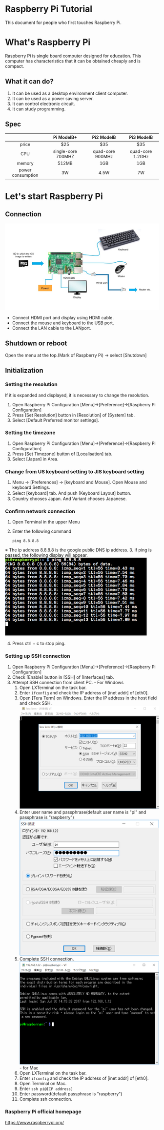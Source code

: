 # Raspberry Pi Tutorial
This document for people who first touches Raspberry Pi.

# What's Raspberry Pi
Raspberry Pi is single board computer designed for education. This computer has characteristics that it can be obtained cheaply and is compact.

## What it can do?
1. It can be used as a desktop environment client computer.
2. It can be used as a power saving server.
3. It can control electronic circuit.
4. It can study programming.

## Spec
||Pi ModelB+|Pi2 ModelB|Pi3 ModelB|
|:--:|:--:|:--:|:--:|
|price|$25|$35|$35|
|CPU|single-core 700MHZ|quad-core 900MHz|quad-core 1.2GHz|
|memory|512MB|1GB|1GB|
|power consumption|3W|4.5W|7W|

# Let's start Raspberry Pi
## Connection
![connection](./image/connect.jpg)
- Connect HDMI port and display using HDMI cable.
- Connect the mouse and keyboard to the USB port.
- Connect the LAN cable to the LANport.

## Shutdown or reboot
Open the menu at the top.(Mark of Raspberry Pi) → select [Shutdown]

## Initialization
### Setting the resolution
If it is expanded and displayed, it is necessary to change the resolution.

  1. Open Raspberry Pi Configuration
[Menu]→[Preference]→[Raspberry Pi Configuration]
  2. Press [Set Resolution] button in [Resolution] of [System] tab.
  3. Select [Default Preferred monitor settings].

<!-- - Using CLI
  1. Open LXTerminal on the task bar.
  2. Enter `vi  /boot/config.txt` and open the resolution setting file.
  3. Set the value of hdmi_group and the value of hdmi_mode.
  `hdmi_mode=2
   hdmi_group=82`
  4. Close setting file.
  5. Enter `reboot`. -->
### Setting the timezone
  1. Open Raspberry Pi Configuration
[Menu]→[Preference]→[Raspberry Pi Configuration]
  2. Press [Set Timezone] button of [Localisation] tab.
  3. Select [Japan] in Area.

### Change from US keyboard setting to JIS keyboard setting
  1. Menu → [Preferences] → [keyboard and Mouse]. Open Mouse and keyboard Settings.
  2. Select [keyboard] tab. And push [Keyboard Layout] button. 　
  3. Country chooses Japan. And Variant chooses Japanese.

### Confirm network connection
  1. Open Terminal in the upper Menu
  2. Enter the following command

      ```
      ping 8.8.8.8
      ```

  ※ The ip address 8.8.8.8 is the google public DNS ip address.
  3. If ping is passed, the following display will appear.
    ![ping](./image/ping.png)

  4. Press ctrl + c to stop ping.

### Setting up SSH connection
  1. Open Raspberry Pi Configuration
[Menu]→[Preference]→[Raspberry Pi Configuration]
  2. Check [Enable] button in [SSH] of [Interfaces] tab.
  3. Attempt SSH connection from client PC.
    - For Windows
      1. Open LXTerminal on the task bar.
      2. Enter `ifconfig` and check the IP address of [inet addr] of [eth0].
      3. Open [Tera Term] on Windows. Enter the IP address in the host field and check SSH.
        ![teraterm](./image/teraterm1.png)
      4. Enter user name and passphrase(default user name is "pi" and passphrase is "raspberry")
        ![teraterm2](./image/teraterm2.png)
      5. Complete SSH connection.
        ![teraterm3](./image/teraterm3.png)
    - for Mac
      1. Open LXTerminal on the task bar.
      2. Enter `ifconfig` and check the IP address of [inet addr] of [eth0].
      3. Open Terminal on Mac.
      4. Enter `ssh pi@[IP address]`
      5. Enter password(default passphrase is "raspberry")
      6. Complete ssh connection.

<!-- ### Update packages
  1. Open LXTerminal on the task bar.
  2. Enter `sudo apt-get update`
  3. Enter `sudo apt-get upgrade -y` -->

### Raspberry Pi official homepage
<https://www.raspberrypi.org/>
